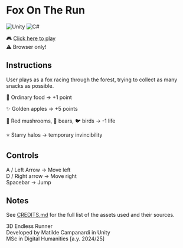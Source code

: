 # Fox On The Run

![Unity](https://img.shields.io/badge/Unity-6000.0.51f1-black?logo=unity)
![C#](https://img.shields.io/badge/C%23-239120?logo=c-sharp&logoColor=white)

🎮 [Click here to play](https://matildecmp.itch.io/fox-on-the-run) </br>
⚠️ Browser only!

## Instructions

User plays as a fox racing through the forest, trying to collect as many snacks as possible.

🍎 Ordinary food → +1 point

✨ Golden apples → +5 points

🍄 Red mushrooms, 🐻 bears, 🐦 birds → -1 life

⭐ Starry halos → temporary invincibility

## Controls

A / Left Arrow → Move left </br>
D / Right arrow → Move right </br>
Spacebar → Jump

## Notes

See [CREDITS.md](CREDITS.md) for the full list of the assets used and their sources.

3D Endless Runner <br/>
Developed by Matilde Campanardi in Unity <br/>
MSc in Digital Humanities [a.y. 2024/25]
